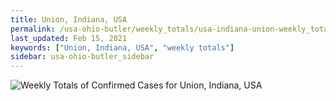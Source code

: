 ```yaml
---
title: Union, Indiana, USA
permalink: /usa-ohio-butler/weekly_totals/usa-indiana-union-weekly_totals.html
last_updated: Feb 15, 2021
keywords: ["Union, Indiana, USA", "weekly totals"]
sidebar: usa-ohio-butler_sidebar
---
```


![Weekly Totals of Confirmed Cases for Union, Indiana, USA](/covid_tracker/images/graphs/usa-indiana-union-weekly_totals_graph.png)
